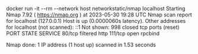 docker run -it --rm --network host networkstatic/nmap localhost
Starting Nmap 7.92 ( https://nmap.org ) at 2023-05-30 19:28 UTC
Nmap scan report for localhost (127.0.0.1)
Host is up (0.0000060s latency).
Other addresses for localhost (not scanned): ::1
Not shown: 998 closed tcp ports (reset)
PORT    STATE    SERVICE
80/tcp  filtered http
111/tcp open     rpcbind

Nmap done: 1 IP address (1 host up) scanned in 1.53 seconds